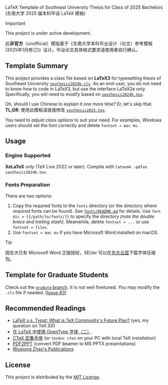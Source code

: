 LaTeX Template of Southeast University Thesis for Class of 2025 Bachelors (东南大学 2025 届本科毕设 LaTeX 模板)


> [!IMPORTANT]
> This project is under active development.
>
> 此**非官方**（unofficial）模版基于《东南大学本科毕业设计（论文）参考模板 (2025年1月修订)》设计。毕设论文具体格式要求请使用者自行确认。

## Template Summary
This project provides a class file based on **LaTeX3** for typesetting thesis of Southeast University [`seuthesis2024b.cls`](seuthesis2025.cls).
As an end-user, you do not need to know how to code in LaTeX3,
but use the interface LaTeX2e only.
Specifically, you will need to modify based on [`seuthesis2024b.tex`](seuthesis2025.tex).

Oh, should I use Chinese to explain it one more time? Er, let's skip that. **TL;DR**:
使用此模板请直接修改 [`seuthesis2025.tex`](seuthesis2025.tex).

You need to *adjust class options* to suit your need.
For examples, Windows users should set the font correctly and delete `fontset = mac ms`.

## Usage
### Engine Supported
**XeLaTeX** only (TeX Live 2022 or later).
Compile with `latexmk -pdfxe seuthesis2024b.tex`.

### Fonts Preparation
There are two options:
1. Copy the required fonts to the `fonts` directory (or the directory where required fonts can be found). See [`fonts/README.md`](fonts/README.md) for details. Use `font dir = {{/path/to/fonts/}}` to specify the directory *(note the double brace and trailing slash)*. Meanwhile, delete `fontset = ...` or use `fontset = files`.
2. Use `fontset = mac ms` if you have Microsoft Word installed on macOS.

> [!TIP]
> 因东大已有 Microsoft Word 正版授权，SEUer 可以在[东大云盘](https://pan.seu.edu.cn:443/link/687E9269EFC00E2E6FCE197A311D7F03)下载字体压缩包。

## Template for Graduate Students
Check out the [`gradute` branch](https://github.com/Teddy-van-Jerry/seuthesis2024b/tree/graduate).
It is not well finetuned. You may modify the `.cls` file if needed.
[[Issue #3](https://github.com/Teddy-van-Jerry/seuthesis2024b/issues/3)]

## Recommended Readings
- [LaTeX v.s. Typst: What is TeX Community's Future Plan?](https://tex.stackexchange.com/q/705199/234654) (yes, my question on TeX.SX)
- [在 LaTeX 中使用 OpenType 字体（二）](https://stone-zeng.site/2019-07-06-use-opentype-fonts-ii)
- [CTeX 宏集手册](https://mirrors.ctan.org/language/chinese/ctex/ctex.pdf) (or `texdoc ctex` on your PC with local TeX installation)
- [PDF2PPT](https://github.com/Teddy-van-Jerry/pdf2ppt) (convert PDF beamer to MS PPTX presentations)
- [Wuqiong Zhao's Publications](https://wqzhao.org/publications)

## License
This project is distributed by the [MIT License](LICENSE).

